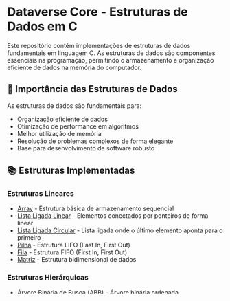 # Dataverse Core - Estruturas de Dados em C

Este repositório contém implementações de estruturas de dados fundamentais em linguagem C. As estruturas de dados são componentes essenciais na programação, permitindo o armazenamento e organização eficiente de dados na memória do computador.

## 🎯 Importância das Estruturas de Dados

As estruturas de dados são fundamentais para:

- Organização eficiente de dados
- Otimização de performance em algoritmos
- Melhor utilização de memória
- Resolução de problemas complexos de forma elegante
- Base para desenvolvimento de software robusto

## 📚 Estruturas Implementadas

### Estruturas Lineares

- [Array](./array) - Estrutura básica de armazenamento sequencial
- [Lista Ligada Linear](./lista_ligada_linear) - Elementos conectados por ponteiros de forma linear
- [Lista Ligada Circular](./lista_ligada_circular) - Lista ligada onde o último elemento aponta para o primeiro
- [Pilha](./pilha) - Estrutura LIFO (Last In, First Out)
- [Fila](./fila) - Estrutura FIFO (First In, First Out)
- [Matriz](./matriz) - Estrutura bidimensional de dados

### Estruturas Hierárquicas

- [Árvore Binária de Busca (ABB)](./arvore_ABB) - Árvore binária ordenada
- [Árvore AVL](./arvore_AVL) - Árvore binária de busca balanceada

### Estruturas de Acesso Direto

- [Hash](./hash) - Tabela hash para acesso direto aos dados

## 🛠️ Como Compilar

Este projeto inclui um script de compilação para Windows. Para compilar uma estrutura:

1. Na raiz do projeto, execute o comando:

```bash
compiler.bat nome_da_pasta
```

Por exemplo:

```bash
compiler.bat array      # Compila a implementação de Array
compiler.bat pilha     # Compila a implementação de Pilha
compiler.bat fila      # Compila a implementação de Fila
```

O executável será gerado na pasta `bin`

## 📖 Documentação

Cada estrutura de dados possui seu próprio README com:

- Explicação teórica
- Complexidade das operações
- Exemplos de uso
- Documentação do código

Para mais detalhes sobre o formato da documentação, consulte o [template](./docs/template.md).
